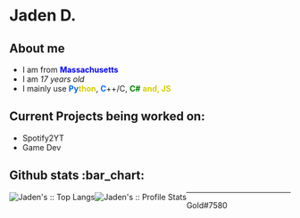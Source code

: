 # Jaden D.

<h2 align="">About me</h2>
<p align="">
 <ul align="">
  <li align="">I am from <b style="color:blue;">Massachusetts</b></li>
  <li align="">I am <i>17 years old</i></li>
  <li align="">I mainly use <b style="color:#0366fc;">Py</b><b style="color:#d4cd00;">thon</b>, <b style="color:#0366fc;">C</b>++/C, <b style="color:green;">C#</b> <b style="color:#d4cd00;">and, JS</b></li>
  
 </ul>

</p>

<h2 align="">Current Projects being worked on:</h2>

<ul align="">
  <li align="">Spotify2YT</li>
  <li>Game Dev</li>
</ul>


<h2 align="">Github stats :bar_chart:</h2>

<div style="float:left;"><img src="https://github-readme-stats.vercel.app/api/top-langs/?username=GoldenJayz&langs_count=10&hide=html,css,shell,java,vue,scss,ShaderLab,hlsl&theme=highcontrast" alt="Jaden's :: Top Langs" /></div>

<div style="float:left;"><img src="https://github-readme-stats.vercel.app/api?username=GoldenJayz&show_icons=true&theme=highcontrast" alt="Jaden's :: Profile Stats" /></div>

---
<p align="">
Gold#7580
</p>
